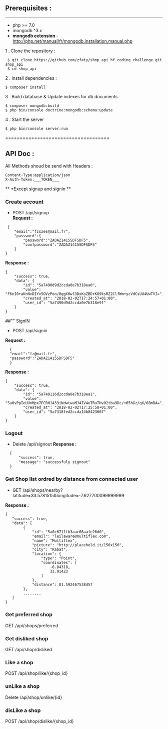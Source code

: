 

## Prerequisites :
--------------
- php >= 7.0
- mongodb ^3.x
- **mongodb extension** - http://php.net/manual/fr/mongodb.installation.manual.php

1 . Clone the repository :
  ```
   $ git clone https://github.com/zfaty/shop_api_hf_coding_challenge.git shop_api
   $ cd shop_api
  ```
2 . Install dependencies :
  ```
  $ composer install
  ```
3 . Build database & Update indexes for db documents
  ```
  $ composer mongodb:build
  $ php bin/console doctrine:mongodb:schema:update
  ```

4 . Start the server
  ```
  $ php bin/console server:run
  ```

====================================
## API Doc :

All Methods shoud be send with Headers :
```
Content-Type:application/json
X-Auth-Token:___TOKEN___
```
 ** *Except signup and signin **

### Create account
 * POST /api/signup   
**Request :**

```
 {
	"email":"fzszes@mail.fr",
	"password":{
		"password":"ZADAZ1415SDFSDF5",
		"confpassword":"ZADAZ1415SDFSDF5"
	}
}
```

**Response :**
```
{
    "success": true,
    "data": {
        "id": "5a7490d9d2ccda0e7b318ea0",
        "value": "F6nI0+aKnNvDIYv5OVzPon/8qgXHwl3DxKoZBDrKO9ksRZ2ClfWm+ycVdCsUU4UwTVI=",
        "created_at": "2018-02-02T17:24:57+01:00",
        "user_id": "5a7490d9d2ccda0e7b318e9f"
    }
}
```

##"" SignIN
 * POST /api/signin  

 **Request :**

```
  {
  "email":"fz@mail.fr",
  "password":"ZADAZ1415SDFSDF5"
  }
```

**Response :**
```
{
    "success": true,
    "data": {
        "id": "5a749116d2ccda0e7b318ea1",
        "value": "Su0vPpIeUUnMpx7FCRH1433iNdwtwaMJ4IV4uTRuTHvO2tba9Dc/+65hGz/qX/08mDA=",
        "created_at": "2018-02-02T17:25:58+01:00",
        "user_id": "5a7318fed2ccda14b8423667"
    }
}
```
### Logout

* Delete /api/signout
**Response :**

```
  {
      "success": true,
      "message": "successfuly signout"
  }
```
### Get Shop list ordred by distance from connected user

* GET /api/shops/nearby?latitude=33.5781515&longitude=-7.627700099999999

**Response :**
```
{
   "success": true,
   "data": [
        {
            "id": "5a0c6711fb3aac66aafe26d0",
            "email": "leilaware@multiflex.com",
            "name": "Multiflex",
            "picture": "http://placehold.it/150x150",
            "city": "Rabat",
            "location": {
                "type": "Point",
                "coordinates": [
                    -6.84318,
                    33.91423
                ]
            },
            "distance": 81.592467538457
        },
        ........
   ]
}
```
### Get preferred shop
GET /api/shops/preferred

### Get disliked shop
GET /api/shop/disliked

### Like a shop
POST /api/shop/like/{shop_id}

### unLike a shop
Delete /api/shop/unlike/{id}

### disLike a shop
POST /api/shop/dislike/{shop_id}
